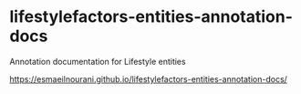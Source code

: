 # lifestylefactors-entities-annotation-docs
 Annotation documentation for Lifestyle entities

https://esmaeilnourani.github.io/lifestylefactors-entities-annotation-docs/

